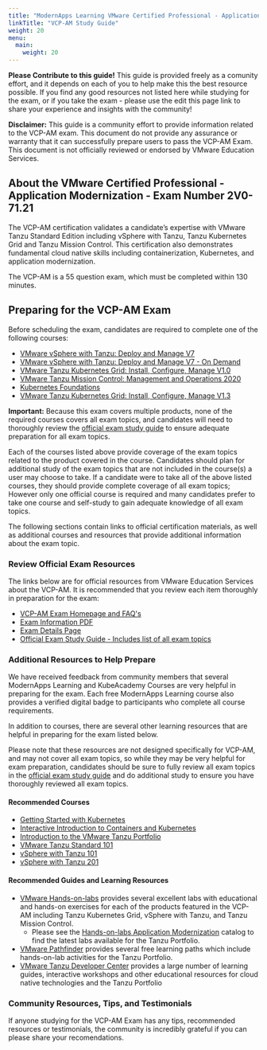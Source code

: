 ```yaml
---
title: "ModernApps Learning VMware Certified Professional - Application Modernization Study Guide"
linkTitle: "VCP-AM Study Guide"
weight: 20
menu:
  main:
    weight: 20
---
```


**Please Contribute to this guide!** This guide is provided freely as a comunity effort, and it depends on each of you to help make this the best resource possible. If you find any good resources not listed here while studying for the exam, or if you take the exam - please use the edit this page link to share your experience and insights with the community!

**Disclaimer:** This guide is a community effort to provide information related to the VCP-AM exam. This document do not provide any assurance or warranty that it can successfully prepare users to pass the VCP-AM Exam. This document is not officially reviewed or endorsed by VMware Education Services.

## About the VMware Certified Professional - Application Modernization - Exam Number 2V0-71.21

The VCP-AM certification validates a candidate’s expertise with VMware Tanzu Standard Edition including vSphere with Tanzu, Tanzu Kubernetes Grid and Tanzu Mission Control. This certification also demonstrates fundamental cloud native skills including containerization, Kubernetes, and application modernization.

The VCP-AM is a 55 question exam, which must be completed within 130 minutes.

## Preparing for the VCP-AM Exam

Before scheduling the exam, candidates are required to complete one of the following courses:

- [VMware vSphere with Tanzu: Deploy and Manage V7](https://mylearn.vmware.com/mgrReg/courses.cfm?ui=www_edu&a=one&id_subject=93247)
- [VMware vSphere with Tanzu: Deploy and Manage V7 - On Demand](https://mylearn.vmware.com/mgrReg/courses.cfm?ui=www_edu&a=one&id_subject=95134)
- [VMware Tanzu Kubernetes Grid: Install, Configure, Manage V1.0](https://mylearn.vmware.com/mgrReg/courses.cfm?ui=www_edu&a=one&id_subject=93809)
- [VMware Tanzu Mission Control: Management and Operations 2020](https://mylearn.vmware.com/mgrReg/courses.cfm?ui=www_edu&a=one&id_subject=93395)
- [Kubernetes Foundations](https://mylearn.vmware.com/mgrReg/courses.cfm?ui=www_edu&a=one&id_subject=89562)
- [VMware Tanzu Kubernetes Grid: Install, Configure, Manage V1.3](https://mylearn.vmware.com/mgrReg/courses.cfm?ui=www_edu&a=one&id_subject=96343)

**Important:** Because this exam covers multiple products, none of the required courses covers all exam topics, and candidates will need to thoroughly review the [official exam study guide](https://www.vmware.com/content/dam/digitalmarketing/vmware/en/pdf/certification/vmware-vcp-am-exam-preparation-guide.pdf) to ensure adequate preparation for all exam topics.

Each of the courses listed above provide coverage of the exam topics related to the product covered in the course. Candidates should plan for additional study of the exam topics that are not included in the course(s) a user may choose to take. If a candidate were to take all of the above listed courses, they should provide complete coverage of all exam topics; However only one official course is required and many candidates prefer to take one course and self-study to gain adequate knowledge of all exam topics.

The following sections contain links to official certification materials, as well as additional courses and resources that provide additional information about the exam topic.

### Review Official Exam Resources

The links below are for official resources from VMware Education Services about the VCP-AM. It is recommended that you review each item thoroughly in preparation for the exam:

- [VCP-AM Exam Homepage and FAQ's](https://www.vmware.com/education-services/certification/vcp-am.html)
- [Exam Information PDF](https://www.vmware.com/content/dam/digitalmarketing/vmware/en/pdf/certification/vmware-VCP-AM-certification-preparation-guide-2021.pdf)
- [Exam Details Page](https://www.vmware.com/education-services/certification/vcp-am-exam.html)
- [Official Exam Study Guide - Includes list of all exam topics](https://www.vmware.com/content/dam/digitalmarketing/vmware/en/pdf/certification/vmware-vcp-am-exam-preparation-guide.pdf)

### Additional Resources to Help Prepare

We have received feedback from community members that several ModernApps Learning and KubeAcademy Courses are very helpful in preparing for the exam. Each free ModernApps Learning course also provides a verified digital badge to participants who complete all course requirements.

In addition to courses, there are several other learning resources that are helpful in preparing for the exam listed below.

Please note that these resources are not designed specifically for VCP-AM, and may not cover all exam topics, so while they may be very helpful for exam preparation, candidates should be sure to fully review all exam topics in the [official exam study guide](https://www.vmware.com/content/dam/digitalmarketing/vmware/en/pdf/certification/vmware-vcp-am-exam-preparation-guide.pdf) and do additional study to ensure you have thoroughly reviewed all exam topics. 

#### Recommended Courses

- [Getting Started with Kubernetes](https://kube.academy/courses/getting-started)
- [Interactive Introduction to Containers and Kubernetes](https://kube.academy/courses/interactive-introduction-to-containers-and-kubernetes)
- [Introduction to the VMware Tanzu Portfolio](https://modernapps.ninja/course/introtanzuportfolio/)
- [VMware Tanzu Standard 101](https://modernapps.ninja/course/introtanzustandard_ts7297/)
- [vSphere with Tanzu 101](https://modernapps.ninja/course/vspheretanzu101_vt7301/)
- [vSphere with Tanzu 201](https://modernapps.ninja/course/vspheretanzu201_vt4599/)

#### Recommended Guides and Learning Resources

- [VMware Hands-on-labs](https://hol.vmware.com/) provides several excellent labs with educational and hands-on exercises for each of the products featured in the VCP-AM including Tanzu Kubernetes Grid, vSphere with Tanzu, and Tanzu Mission Control.
  - Please see the [Hands-on-labs Application Modernization](https://labs.hol.vmware.com/HOL/catalogs/catalog/1886) catalog to find the latest labs available for the Tanzu Portfolio.
- [VMware Pathfinder](https://pathfinder.vmware.com/catalog?filters=eyJQcm9kdWN0IjpbInZtd2FyZV90YW56dSJdfQ%3D%3D&tab=all) provides several free learning paths which include hands-on-lab activities for the Tanzu Portfolio.
- [VMware Tanzu Developer Center](https://tanzu.vmware.com/developer/) provides a large number of learning guides, interactive workshops and other educational resources for cloud native technologies and the Tanzu Portfolio

### Community Resources, Tips, and Testimonials

If anyone studying for the VCP-AM Exam has any tips, recommended resources or testimonials, the community is incredibly grateful if you can please share your recomendations.
